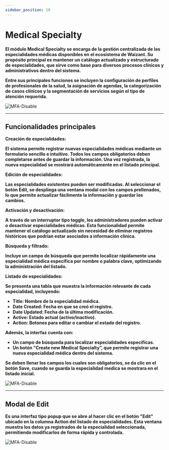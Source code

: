```yaml
---
sidebar_position: 10
---
```


# Medical Specialty

**El módulo Medical Specialty se encarga de la gestión centralizada de las especialidades médicas disponibles en el ecosistema de Waizant. Su propósito principal es mantener un catálogo actualizado y estructurado de especialidades, que sirve como base para diversos procesos clínicos y administrativos dentro del sistema.**

**Entre sus principales funciones se incluyen la configuración de perfiles de profesionales de la salud, la asignación de agendas, la categorización de casos clínicos y la segmentación de servicios según el tipo de atención requerida.**

![MFA-Disable](/img/backoffice-user/medical_speciality_backoffice.png)

---

## **Funcionalidades principales**

**Creación de especialidades:**

**El sistema permite registrar nuevas especialidades médicas mediante un formulario sencillo e intuitivo. Todos los campos obligatorios deben completarse antes de guardar la información. Una vez registrada, la nueva especialidad se mostrará automáticamente en el listado principal.**

**Edición de especialidades:**

**Las especialidades existentes pueden ser modificadas. Al seleccionar el botón Edit, se despliega una ventana modal con los campos prellenados, lo que permite actualizar fácilmente la información y guardar los cambios.**

**Activación y desactivación:**

**A través de un interruptor tipo toggle, los administradores pueden activar o desactivar especialidades médicas. Esta funcionalidad permite mantener el catálogo actualizado sin necesidad de eliminar registros históricos que podrían estar asociados a información clínica.**

**Búsqueda y filtrado:**

**Incluye un campo de búsqueda que permite localizar rápidamente una especialidad médica específica por nombre o palabra clave, optimizando la administración del listado.**

**Listado de especialidades:**

**Se presenta una tabla que muestra la información relevante de cada especialidad, incluyendo:**

- **Title: Nombre de la especialidad médica.**
- **Date Created: Fecha en que se creó el registro.**
- **Date Updated: Fecha de la última modificación.**
- **Active: Estado actual (activo/inactivo).**
- **Action: Botones para editar o cambiar el estado del registro.**

**Además, la interfaz cuenta con:**

- **Un campo de búsqueda para localizar especialidades específicas.**
- **Un botón “Create new Medical Specialty”, que permite registrar una nueva especialidad médica dentro del sistema.**

**Se deben llenar los campos los cuales son obligatorios, se da clic en el botón Save, cuando se guarda la especialidad medica se mostrara en el listado inicial.**

![MFA-Disable](/img/backoffice-user/cancel_create_medical_speciality.png)

---

## **Modal de Edit**

**Es una interfaz tipo popup que se abre al hacer clic en el botón "Edit" ubicado en la columna Action del listado de especialidades. Esta ventana muestra los datos ya registrados de la especialidad seleccionada, permitiendo modificarlos de forma rápida y controlada.**

![MFA-Disable](/img/backoffice-user/edit_medical_speciality.png)

